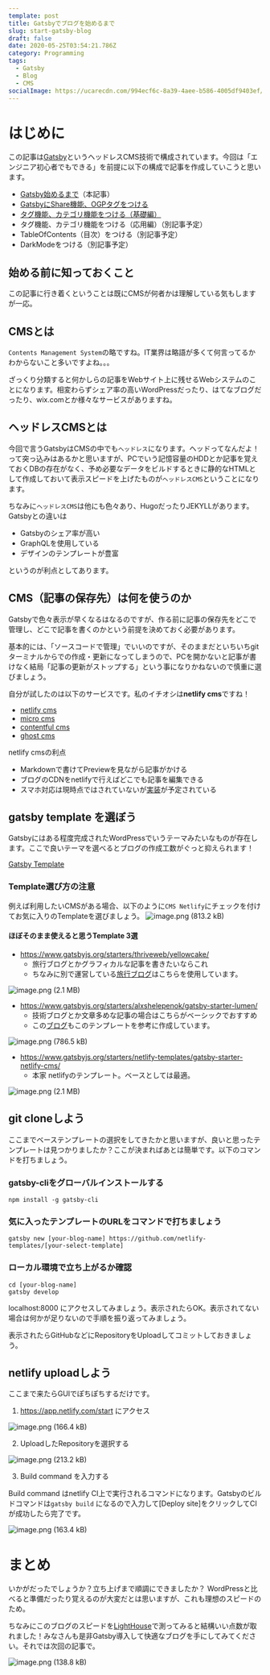 ```yaml
---
template: post
title: Gatsbyでブログを始めるまで
slug: start-gatsby-blog
draft: false
date: 2020-05-25T03:54:21.786Z
category: Programming
tags:
  - Gatsby
  - Blog
  - CMS
socialImage: https://ucarecdn.com/994ecf6c-8a39-4aee-b586-4005df9403ef/
---
```

# はじめに

この記事は[Gatsby](https://www.gatsbyjs.org/)というヘッドレスCMS技術で構成されています。今回は「エンジニア初心者でもできる」を前提に以下の構成で記事を作成していこうと思います。

* [Gatsby始めるまで](https://tech-blog.yoshikiohashi.dev/posts/start-gatsby-blog/)（本記事）
* [GatsbyにShare機能、OGPタグをつける](https://tech-blog.yoshikiohashi.dev/posts/start-gatsby-blog-share/)
* [タグ機能、カテゴリ機能をつける（基礎編）](https://tech-blog.yoshikiohashi.dev/posts/start-gatsby-blog-add-tags)
* タグ機能、カテゴリ機能をつける（応用編）（別記事予定）
* TableOfContents（目次）をつける（別記事予定）
* DarkModeをつける（別記事予定）

## 始める前に知っておくこと

この記事に行き着くということは既にCMSが何者かは理解している気もしますが一応。

## CMSとは

`Contents Management System`の略ですね。IT業界は略語が多くて何言ってるかわからないこと多いですよね。。。

ざっくり分類すると何かしらの記事をWebサイト上に残せるWebシステムのことになります。相変わらずシェア率の高いWordPressだったり、はてなブログだったり、wix.comとか様々なサービスがありますね。

## ヘッドレスCMSとは

今回で言うGatsbyはCMSの中でも`ヘッドレス`になります。ヘッドってなんだよ！って突っ込みはあるかと思いますが、PCでいう記憶容量のHDDとか記事を覚えておくDBの存在がなく、予め必要なデータをビルドするときに静的なHTMLとして作成しておいて表示スピードを上げたものが`ヘッドレスCMS`ということになります。

ちなみに`ヘッドレスCMS`は他にも色々あり、HugoだったりJEKYLLがあります。Gatsbyとの違いは

- Gatsbyのシェア率が高い
- GraphQLを使用している
- デザインのテンプレートが豊富

というのが利点としてあります。

## CMS（記事の保存先）は何を使うのか

Gatsbyで色々表示が早くなるはなるのですが、作る前に記事の保存先をどこで管理し、どこで記事を書くのかという前提を決めておく必要があります。

基本的には、「ソースコードで管理」でいいのですが、そのままだといちいちgitターミナルからでの作成・更新になってしまうので、PCを開かないと記事が書けなく結局「記事の更新がストップする」という事になりかねないので慎重に選びましょう。

自分が試したのは以下のサービスです。私のイチオシは**netlify cms**ですね！
- [netlify cms](https://www.netlifycms.org/)
- [micro cms](https://microcms.io/)
- [contentful cms](https://www.contentful.com/)
- [ghost cms](https://ghost.org/)

netlify cmsの利点
- Markdownで書けてPreviewを見ながら記事がかける
- ブログのCDNをnetlifyで行えばどこでも記事を編集できる
- スマホ対応は現時点ではされていないが[実装](https://github.com/netlify/netlify-cms/issues/441)が予定されている

## gatsby template を選ぼう

Gatsbyにはある程度完成されたWordPressでいうテーマみたいなものが存在します。ここで良いテーマを選べるとブログの作成工数がぐっと抑えられます！

[Gatsby Template](https://www.gatsbyjs.org/starters/?v=2)

### Template選び方の注意

例えば利用したいCMSがある場合、以下のように`CMS Netlify`にチェックを付けてお気に入りのTemplateを選びましょう。
<img alt="image.png (813.2 kB)" src="https://img.esa.io/uploads/production/attachments/15569/2020/05/25/82539/1ce5353f-a1cd-46e1-b851-6626275b8e85.png">

#### ほぼそのまま使えると思うTemplate 3選

- https://www.gatsbyjs.org/starters/thriveweb/yellowcake/
    - 旅行ブログとかグラフィカルな記事を書きたいならこれ
    - ちなみに別で運営している[旅行ブログ](https://yomomo.page)はこちらを使用しています。

<img alt="image.png (2.1 MB)" src="https://img.esa.io/uploads/production/attachments/15569/2020/05/25/82539/6935a1b5-da20-4149-ac6d-a1da48892110.png">

- https://www.gatsbyjs.org/starters/alxshelepenok/gatsby-starter-lumen/
    - 技術ブログとか文章多めな記事の場合はこちらがベーシックでおすすめ
    - この[ブログ](https://tech-blog.yoshikiohashi.dev/)もこのテンプレートを参考に作成しています。

<img alt="image.png (786.5 kB)" src="https://img.esa.io/uploads/production/attachments/15569/2020/05/25/82539/69bb9c9a-0211-436a-b60e-be5cf18da87f.png">

- https://www.gatsbyjs.org/starters/netlify-templates/gatsby-starter-netlify-cms/
    - 本家 netlifyのテンプレート。ベースとしては最適。

<img alt="image.png (2.1 MB)" src="https://img.esa.io/uploads/production/attachments/15569/2020/05/25/82539/dacc1317-db98-4eef-9c6a-7273ce21f1d9.png">

## git cloneしよう

ここまでベーステンプレートの選択をしてきたかと思いますが、良いと思ったテンプレートは見つかりましたか？ここが決まればあとは簡単です。以下のコマンドを打ちましょう。

### gatsby-cliをグローバルインストールする
```
npm install -g gatsby-cli
```

### 気に入ったテンプレートのURLをコマンドで打ちましょう
```
gatsby new [your-blog-name] https://github.com/netlify-templates/[your-select-template]
```

### ローカル環境で立ち上がるか確認

```
cd [your-blog-name]
gatsby develop
```

localhost:8000 にアクセスしてみましょう。表示されたらOK。表示されてない場合は何かが足りないので手順を振り返ってみましょう。

表示されたらGitHubなどにRepositoryをUploadしてコミットしておきましょう。

## netlify uploadしよう

ここまで来たらGUIでぽちぽちするだけです。

1. https://app.netlify.com/start にアクセス

<img alt="image.png (166.4 kB)" src="https://img.esa.io/uploads/production/attachments/15569/2020/05/25/82539/8de407ab-327e-4bc4-b57d-b0f11c26a66e.png">

2. UploadしたRepositoryを選択する

<img alt="image.png (213.2 kB)" src="https://img.esa.io/uploads/production/attachments/15569/2020/05/25/82539/94f2dd5f-9400-47f0-b46f-eb7cddb55fa1.png">

3. Build command を入力する

Build command はnetlify CI上で実行されるコマンドになります。Gatsbyのビルドコマンドは`gatsby build` になるので入力して[Deploy site]をクリックしてCIが成功したら完了です。

<img alt="image.png (163.4 kB)" src="https://img.esa.io/uploads/production/attachments/15569/2020/05/25/82539/117c8b75-be6d-4866-9487-d7f1e01f16cb.png">

# まとめ

いかがだったでしょうか？立ち上げまで順調にできましたか？
WordPressと比べると準備だったり覚えるのが大変だとは思いますが、これも理想のスピードのため。

ちなみにこのブログのスピードを[LightHouse](https://chrome.google.com/webstore/detail/lighthouse/blipmdconlkpinefehnmjammfjpmpbjk?hl=ja)で測ってみると結構いい点数が取れました！みなさんも是非Gatsby導入して快適なブログを手にしてみてください。それでは次回の記事で。

<img  alt="image.png (138.8 kB)" src="https://img.esa.io/uploads/production/attachments/15569/2020/05/25/82539/e4210d81-acad-4d22-b37f-6fde32d7dbba.png">
